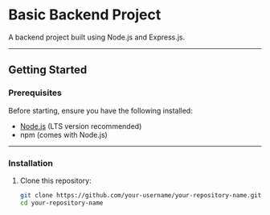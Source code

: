 # Basic Backend Project

A  backend project built using Node.js and Express.js.


---

## Getting Started

### Prerequisites

Before starting, ensure you have the following installed:

- [Node.js](https://nodejs.org/) (LTS version recommended)
- npm (comes with Node.js)

---

### Installation

1. Clone this repository:
   ```bash
   git clone https://github.com/your-username/your-repository-name.git
   cd your-repository-name
